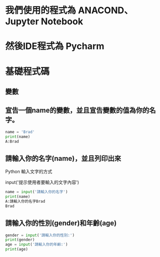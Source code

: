 # 我們使用的程式為 ANACOND、Jupyter Notebook
# 然後IDE程式為 Pycharm
# 基礎程式碼
## 變數
## 宣告一個name的變數，並且宣告變數的值為你的名字。
```python
name = 'Brad'
print(name)
A:Brad
```
## 請輸入你的名字(name)，並且列印出來
Python 輸入文字的方式

input('提示使用者要輸入的文字內容')
```python
name = input('請輸入你的名字')
print(name)
A:請輸入你的名字Brad
Brad
```
## 請輸入你的性別(gender)和年齡(age)
```python
gender = input('請輸入你的性別:')
print(gender)
age = input('請輸入你的年齡:')
print(age)
```

